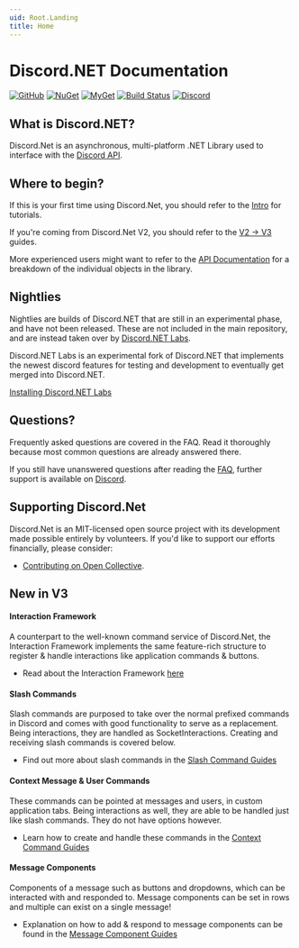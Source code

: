 ```yaml
---
uid: Root.Landing
title: Home
---
```


# Discord.NET Documentation

<div class="big-logo logo-switcher"></div>

[![GitHub](https://img.shields.io/github/last-commit/discord-net/Discord.Net?style=plastic)](https://github.com/discord-net/Discord.Net)
[![NuGet](https://img.shields.io/nuget/vpre/Discord.Net.svg?maxAge=2592000?style=plastic)](https://www.nuget.org/packages/Discord.Net)
[![MyGet](https://img.shields.io/myget/discord-net/vpre/Discord.Net.svg)](https://www.myget.org/feed/Packages/discord-net)
[![Build Status](https://dev.azure.com/discord-net/Discord.Net/_apis/build/status/discord-net.Discord.Net?branchName=dev)](https://dev.azure.com/discord-net/Discord.Net/_build/latest?definitionId=1&branchName=dev)
[![Discord](https://discord.com/api/guilds/848176216011046962/widget.png)](https://discord.gg/dnet)

## What is Discord.NET?

Discord.Net is an asynchronous, multi-platform .NET Library used to
interface with the [Discord API](https://discord.com/).

## Where to begin?

If this is your first time using Discord.Net, you should refer to the
[Intro](xref:Guides.Introduction) for tutorials.

If you're coming from Discord.Net V2, you should refer to the [V2 -> V3](xref:Guides.V2V3Guide) guides.

More experienced users might want to refer to the
[API Documentation](xref:API.Docs) for a breakdown of the individual
objects in the library.

## Nightlies

Nightlies are builds of Discord.NET that are still in an experimental phase, and have not been released.
These are not included in the main repository, and are instead taken over by [Discord.NET Labs].

Discord.NET Labs is an experimental fork of Discord.NET that implements the newest discord features
for testing and development to eventually get merged into Discord.NET.

[Installing Discord.NET Labs](xref:Guides.GettingStarted.Installation.Labs)

[Discord.Net Labs]: https://github.com/Discord-Net-Labs/Discord.Net-Labs

## Questions?

Frequently asked questions are covered in the
FAQ. Read it thoroughly because most common questions are already answered there.

If you still have unanswered questions after reading the [FAQ](xref:FAQ.Basics.GetStarted), further support is available on
[Discord](https://discord.gg/dnet).

## Supporting Discord.Net

Discord.Net is an MIT-licensed open source project with its development made possible entirely by volunteers. 
If you'd like to support our efforts financially, please consider:

- [Contributing on Open Collective](https://opencollective.com/discordnet).

## New in V3

#### Interaction Framework

A counterpart to the well-known command service of Discord.Net, the Interaction Framework implements the same
feature-rich structure to register & handle interactions like application commands & buttons.

- Read about the Interaction Framework
  [here](xref:Guides.IntFw.Intro)

#### Slash Commands

Slash commands are purposed to take over the normal prefixed commands in Discord and comes with good functionality to serve as a replacement.
Being interactions, they are handled as SocketInteractions. Creating and receiving slash commands is covered below.

- Find out more about slash commands in the
  [Slash Command Guides](xref:Guides.SlashCommands.Intro)

#### Context Message & User Commands

These commands can be pointed at messages and users, in custom application tabs.
Being interactions as well, they are able to be handled just like slash commands. They do not have options however.

- Learn how to create and handle these commands in the
  [Context Command Guides](xref:Guides.ContextCommands.Creating)

#### Message Components

Components of a message such as buttons and dropdowns, which can be interacted with and responded to.
Message components can be set in rows and multiple can exist on a single message!

- Explanation on how to add & respond to message components can be found in the
  [Message Component Guides](xref:Guides.MessageComponents.Intro)
